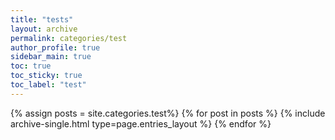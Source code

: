```yaml
---
title: "tests"
layout: archive
permalink: categories/test
author_profile: true
sidebar_main: true
toc: true
toc_sticky: true
toc_label: "test"
---
```


{% assign posts = site.categories.test%}
{% for post in posts %}
  {% include archive-single.html type=page.entries_layout %}
{% endfor %}